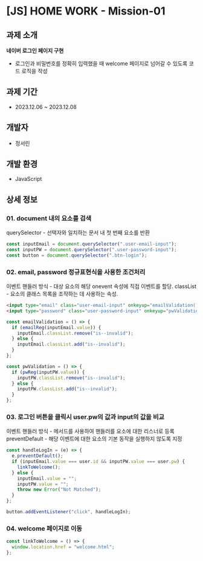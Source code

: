 # [JS] HOME WORK - Mission-01

## 과제 소개

**네이버 로그인 페이지 구현**

- 로그인과 비밀번호를 정확히 입력했을 때 welcome 페이지로 넘어갈 수 있도록 코드 로직을 작성

## 과제 기간

- 2023.12.06 ~ 2023.12.08

## 개발자

- 정서린

## 개발 환경

- JavaScript

## 상세 정보

### 01. document 내의 요소를 검색

querySelector - 선택자와 일치하는 문서 내 첫 번째 요소를 반환

```js
const inputEmail = document.querySelector(".user-email-input");
const inputPW = document.querySelector(".user-password-input");
const button = document.querySelector(".btn-login");
```

### 02. email, password 정규표현식을 사용한 조건처리

이벤트 핸들러 방식 - 대상 요소의 해당 onevent 속성에 직접 이벤트를 할당.
classList - 요소의 클래스 목록을 조작하는 데 사용하는 속성.

```html
<input type="email" class="user-email-input" onkeyup="emailValidation()" />
<input type="password" class="user-password-input" onkeyup="pwValidation()" />
```

```js
const emailValidation = () => {
  if (emailReg(inputEmail.value)) {
    inputEmail.classList.remove("is--invalid");
  } else {
    inputEmail.classList.add("is--invalid");
  }
};

const pwValidation = () => {
  if (pwReg(inputPW.value)) {
    inputPW.classList.remove("is--invalid");
  } else {
    inputPW.classList.add("is--invalid");
  }
};
```

### 03. 로그인 버튼을 클릭시 user.pw의 값과 input의 값을 비교

이벤트 핸들러 방식 - 메서드를 사용하여 핸들러를 요소에 대한 리스너로 등록
preventDefault - 해당 이벤트에 대한 요소의 기본 동작을 실행하지 않도록 지정

```js
const handleLogIn = (e) => {
  e.preventDefault();
  if (inputEmail.value === user.id && inputPW.value === user.pw) {
    linkToWelcome();
  } else {
    inputEmail.value = "";
    inputPW.value = "";
    throw new Error("Not Matched");
  }
};

button.addEventListener("click", handleLogIn);
```

### 04. welcome 페이지로 이동

```js
const linkToWelcome = () => {
  window.location.href = "welcome.html";
};
```
